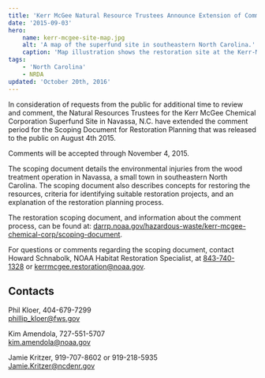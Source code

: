 ```yaml
---
title: 'Kerr McGee Natural Resource Trustees Announce Extension of Comment Period for the Scoping Document for Restoration Planning'
date: '2015-09-03'
hero:
    name: kerr-mcgee-site-map.jpg
    alt: 'A map of the superfund site in southeastern North Carolina.'
    caption: 'Map illustration shows the restoration site at the Kerr-McKee former wood-treatment processing plant in Navassa. Map by NOAA.'
tags:
    - 'North Carolina'
    - NRDA
updated: 'October 20th, 2016'
---
```


In consideration of requests from the public for additional time to review and comment, the Natural Resources Trustees for the Kerr McGee Chemical Corporation Superfund Site in Navassa, N.C. have extended the comment period for the Scoping Document for Restoration Planning that was released to the public on August 4th 2015. 

Comments will be accepted through November 4, 2015.

The scoping document details the environmental injuries from the wood treatment operation in Navassa, a small town in southeastern North Carolina. The scoping document also describes concepts for restoring the resources, criteria for identifying suitable restoration projects, and an explanation of the restoration planning process.

The restoration scoping document, and information about the comment process, can be found at: [darrp.noaa.gov/hazardous-waste/kerr-mcgee-chemical-corp/scoping-document](http://darrp.noaa.gov/hazardous-waste/kerr-mcgee-chemical-corp/scoping-document).  

For questions or comments regarding the scoping document, contact Howard Schnabolk, NOAA Habitat Restoration Specialist, at [843-740-1328](tel:843-740-1328) or [kerrmcgee.restoration@noaa.gov](mailto:kerrmcgee.restoration@noaa.gov).

## Contacts

Phil Kloer, 404-679-7299  
[phillip_kloer@fws.gov](mailto:phillip_kloer@fws.gov)

Kim Amendola, 727-551-5707  
[kim.amendola@noaa.gov](mailto:kim.amendola@noaa.gov)

Jamie Kritzer, 919-707-8602 or 919-218-5935  
[Jamie.Kritzer@ncdenr.gov](mailto:Jamie.Kritzer@ncdenr.gov)
